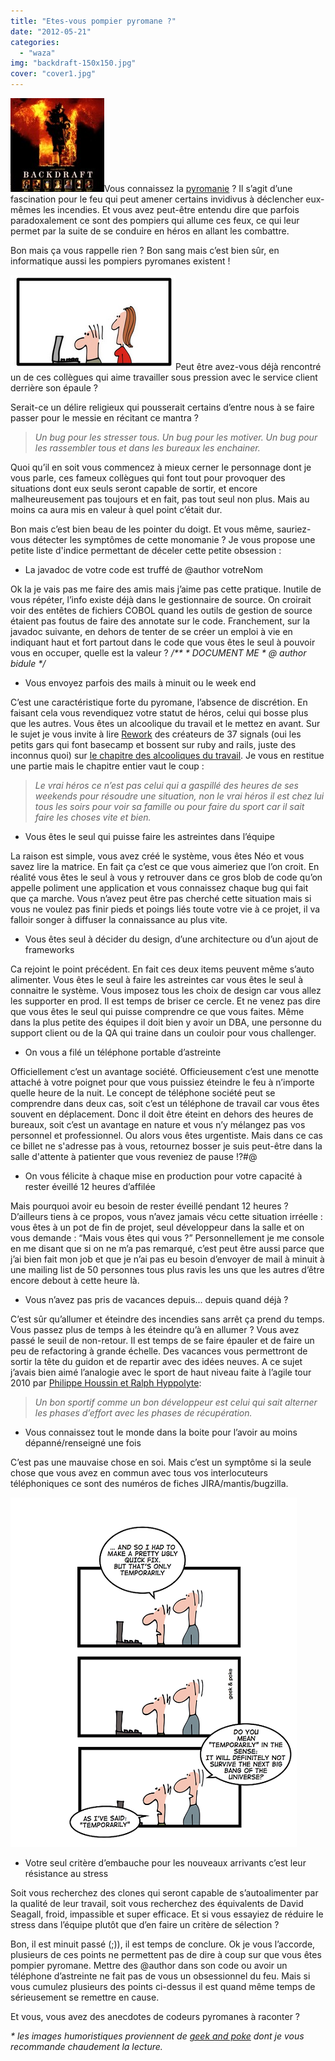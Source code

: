 ```yaml
---
title: "Etes-vous pompier pyromane ?"
date: "2012-05-21"
categories: 
  - "waza"
img: "backdraft-150x150.jpg"
cover: "cover1.jpg"
---
```


[![](/images/backdraft-150x150.jpg "backdraft")](http://hakanai.free.fr/wp-content/uploads/2012/05/backdraft.jpg)Vous connaissez la [pyromanie](http://fr.wikipedia.org/wiki/Pyromanie) ? Il s’agit d’une fascination pour le feu qui peut amener certains invidivus à déclencher eux-mêmes les incendies. Et vous avez peut-être entendu dire que parfois paradoxalement ce sont des pompiers qui allume ces feux, ce qui leur permet par la suite de se conduire en héros en allant les combattre.

Bon mais ça vous rappelle rien ? Bon sang mais c’est bien sûr, en informatique aussi les pompiers pyromanes existent !

[![](/images/girlepaule.png "girlepaule")](http://eventuallycoding.com/wp-content/uploads/2012/05/girlepaule.png)Peut être avez-vous déjà rencontré un de ces collègues qui aime travailler sous pression avec le service client derrière son épaule ?

Serait-ce un délire religieux qui pousserait certains d’entre nous à se faire passer pour le messie en récitant ce mantra ?

> _Un bug pour les stresser tous. Un bug pour les motiver. Un bug pour les rassembler tous et dans les bureaux les enchainer._

Quoi qu’il en soit vous commencez à mieux cerner le personnage dont je vous parle, ces fameux collègues qui font tout pour provoquer des situations dont eux seuls seront capable de sortir, et encore malheureusement pas toujours et en fait, pas tout seul non plus. Mais au moins ca aura mis en valeur à quel point c’était dur.

Bon mais c’est bien beau de les pointer du doigt. Et vous même, sauriez-vous détecter les symptômes de cette monomanie ? Je vous propose une petite liste d'indice permettant de déceler cette petite obsession :

- La javadoc de votre code est truffé de @author votreNom

Ok la je vais pas me faire des amis mais j’aime pas cette pratique. Inutile de vous répéter, l’info existe déjà dans le gestionnaire de source. On croirait voir des entêtes de fichiers COBOL quand les outils de gestion de source étaient pas foutus de faire des annotate sur le code. Franchement, sur la javadoc suivante, en dehors de tenter de se créer un emploi à vie en indiquant haut et fort partout dans le code que vous êtes le seul à pouvoir vous en occuper, quelle est la valeur ? _/\*\*_ _\* DOCUMENT ME_ _\* @ author bidule_ _\*/_

- Vous envoyez parfois des mails à minuit ou le week end

C’est une caractéristique forte du pyromane, l’absence de discrétion. En faisant cela vous revendiquez votre statut de héros, celui qui bosse plus que les autres. Vous êtes un alcoolique du travail et le mettez en avant. Sur le sujet je vous invite à lire [Rework](http://37signals.com/rework) des créateurs de 37 signals (oui les petits gars qui font basecamp et bossent sur ruby and rails, juste des inconnus quoi) sur [le chapitre des alcooliques du travail](http://www.scribd.com/doc/27521195/Rework-by-Jason-Fried-David-Heinemeier-Hansson-Excerpt-Fire-the-Workaholics). Je vous en restitue une partie mais le chapitre entier vaut le coup :

> _Le vrai héros ce n’est pas celui qui a gaspillé des heures de ses weekends pour résoudre une situation, non le vrai héros il est chez lui tous les soirs pour voir sa famille ou pour faire du sport car il sait faire les choses vite et bien._

- Vous êtes le seul qui puisse faire les astreintes dans l’équipe

La raison est simple, vous avez créé le système, vous êtes Néo et vous savez lire la matrice. En fait ça c’est ce que vous aimeriez que l’on croit. En réalité vous êtes le seul à vous y retrouver dans ce gros blob de code qu’on appelle poliment une application et vous connaissez chaque bug qui fait que ça marche. Vous n’avez peut être pas cherché cette situation mais si vous ne voulez pas finir pieds et poings liés toute votre vie à ce projet, il va falloir songer à diffuser la connaissance au plus vite.

- Vous êtes seul à décider du design, d’une architecture ou d’un ajout de frameworks

Ca rejoint le point précédent. En fait ces deux items peuvent même s’auto alimenter. Vous êtes le seul à faire les astreintes car vous êtes le seul à connaitre le système. Vous imposez tous les choix de design car vous allez les supporter en prod. Il est temps de briser ce cercle. Et ne venez pas dire que vous êtes le seul qui puisse comprendre ce que vous faites. Même dans la plus petite des équipes il doit bien y avoir un DBA, une personne du support client ou de la QA qui traine dans un couloir pour vous challenger.

- On vous a filé un téléphone portable d’astreinte

Officiellement c’est un avantage société. Officieusement c’est une menotte attaché à votre poignet pour que vous puissiez éteindre le feu à n’importe quelle heure de la nuit. Le concept de téléphone société peut se comprendre dans deux cas, soit c’est un téléphone de travail car vous êtes souvent en déplacement. Donc il doit être éteint en dehors des heures de bureaux, soit c’est un avantage en nature et vous n’y mélangez pas vos personnel et professionnel. Ou alors vous êtes urgentiste. Mais dans ce cas ce billet ne s'adresse pas à vous, retournez bosser je suis peut-être dans la salle d'attente à patienter que vous reveniez de pause !?#@

- On vous félicite à chaque mise en production pour votre capacité à rester éveillé 12 heures d’affilée

Mais pourquoi avoir eu besoin de rester éveillé pendant 12 heures ? D’ailleurs tiens à ce propos, vous n’avez jamais vécu cette situation irréelle : vous êtes à un pot de fin de projet, seul développeur dans la salle et on vous demande : “Mais vous êtes qui vous ?” Personnellement je me console en me disant que si on ne m’a pas remarqué, c’est peut être aussi parce que j’ai bien fait mon job et que je n’ai pas eu besoin d’envoyer de mail à minuit à une mailing list de 50 personnes tous plus ravis les uns que les autres d’être encore debout à cette heure là.

- Vous n’avez pas pris de vacances depuis... depuis quand déjà ?

C’est sûr qu’allumer et éteindre des incendies sans arrêt ça prend du temps. Vous passez plus de temps à les éteindre qu’à en allumer ? Vous avez passé le seuil de non-retour. Il est temps de se faire épauler et de faire un peu de refactoring à grande échelle. Des vacances vous permettront de sortir la tête du guidon et de repartir avec des idées neuves. A ce sujet j’avais bien aimé l’analogie avec le sport de haut niveau faite à l’agile tour 2010 par [Philippe Houssin et Ralph Hyppolyte](http://hakanai.free.fr/index.php/agile-tour-2010-2/):

> _Un bon sportif comme un bon développeur est celui qui sait alterner les phases d’effort avec les phases de récupération._

- Vous connaissez tout le monde dans la boite pour l’avoir au moins dépanné/renseigné une fois

C’est pas une mauvaise chose en soi. Mais c’est un symptôme si la seule chose que vous avez en commun avec tous vos interlocuteurs téléphoniques ce sont des numéros de fiches JIRA/mantis/bugzilla.

[![](/images/temporarily.png "temporarily")](http://eventuallycoding.com/wp-content/uploads/2012/05/temporarily.png)

- Votre seul critère d’embauche pour les nouveaux arrivants c’est leur résistance au stress

Soit vous recherchez des clones qui seront capable de s’autoalimenter par la qualité de leur travail, soit vous recherchez des équivalents de David Seagall, froid, impassible et super efficace. Et si vous essayiez de réduire le stress dans l’équipe plutôt que d’en faire un critère de sélection ?

Bon, il est minuit passé (;)), il est temps de conclure. Ok je vous l’accorde, plusieurs de ces points ne permettent pas de dire à coup sur que vous êtes pompier pyromane. Mettre des @author dans son code ou avoir un téléphone d’astreinte ne fait pas de vous un obsessionnel du feu. Mais si vous cumulez plusieurs des points ci-dessus il est quand même temps de sérieusement se remettre en cause.

Et vous, vous avez des anecdotes de codeurs pyromanes à raconter ?

_\* les images humoristiques proviennent de [geek and poke](http://geekandpoke.typepad.com/) dont je vous recommande chaudement la lecture._
